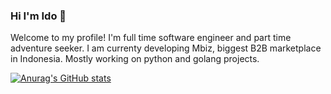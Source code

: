 ### Hi I'm Ido 👋

Welcome to my profile! I'm full time software engineer and part time adventure seeker. I am currenty developing Mbiz, biggest B2B marketplace in Indonesia. Mostly working on python and golang projects.

[![Anurag's GitHub stats](https://github-readme-stats.vercel.app/api?username=idoyudha)](https://github.com/anuraghazra/github-readme-stats)
<!--
**idoyudha/idoyudha** is a ✨ _special_ ✨ repository because its `README.md` (this file) appears on your GitHub profile.

Here are some ideas to get you started:

- 🔭 I’m currently working on ...
- 🌱 I’m currently learning ...
- 👯 I’m looking to collaborate on ...
- 🤔 I’m looking for help with ...
- 💬 Ask me about ...
- 📫 How to reach me: ...
- 😄 Pronouns: ...
- ⚡ Fun fact: ...
-->

